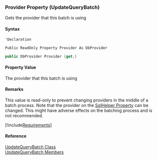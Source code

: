 ﻿### Provider Property (UpdateQueryBatch)

Gets the provider that this batch is using

#### Syntax

```vbnet
'Declaration

Public ReadOnly Property Provider As DbProvider
```

```csharp
public DbProvider Provider {get;}
```

#### Property Value

The provider that this batch is using

#### Remarks

This value is read-only to prevent changing providers in the middle of a batch process. Note that the provider on the [SqlHelper Property](FChoice.Common~FChoice.Common.Data.UpdateQueryBatch~SqlHelper.md) can be changed. This might have adverse effects on the batching process and is not recommended.

[!include[Requirements](../partials/requirements.md)]

#### Reference

[UpdateQueryBatch Class](FChoice.Common~FChoice.Common.Data.UpdateQueryBatch.md)  
[UpdateQueryBatch Members](FChoice.Common~FChoice.Common.Data.UpdateQueryBatch_members.md)